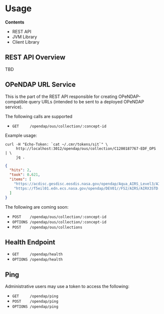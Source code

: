 # Usage


**Contents**

* REST API
* JVM Library
* Client Library


## REST API Overview

TBD


## OPeNDAP URL Service

This is the part of the REST API responsible for creating OPeNDAP-compatible
query URLs (intended to be sent to a deployed OPeNDAP service).

The following calls are supported

* `GET     /opendap/ous/collection/:concept-id`

Example usage:

```
curl -H "Echo-Token: `cat ~/.cmr/tokens/sit`" \
     http://localhost:3012/opendap/ous/collection/C1200187767-EDF_OPS | \
     jq .
```
```json
{
  "hits": 2,
  "took": 0.621,
  "items": [
    "https://acdisc.gesdisc.eosdis.nasa.gov/opendap/Aqua_AIRS_Level3/AIRX3STD.006/2002/AIRS.2002.09.04.L3.RetStd001.v6.0.9.0.G13208020620.hdf.nc",
    "https://f5eil01.edn.ecs.nasa.gov/opendap/DEV01//FS2/AIRS/AIRX3STD.006/2016.07.01/AIRS.2016.07.01.L3.RetStd001.v6.0.31.0.G16187132305.hdf.nc"
  ]
}
```

The following are coming soon:

* `POST    /opendap/ous/collection/:concept-id`
* `OPTIONS /opendap/ous/collection/:concept-id`
* `POST    /opendap/ous/collections`


## Health Endpoint

* `GET     /opendap/health`
* `OPTIONS /opendap/health`


## Ping

Administrative users may use a token to access the following:

* `GET     /opendap/ping`
* `POST    /opendap/ping`
* `OPTIONS /opendap/ping`
